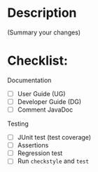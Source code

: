 # Description

(Summary your changes)

# Checklist:
Documentation
- [ ] User Guide (UG)
- [ ] Developer Guide (DG)
- [ ] Comment JavaDoc

Testing
- [ ] JUnit test (test coverage)
- [ ] Assertions
- [ ] Regression test
- [ ] Run `checkstyle` and `test`
